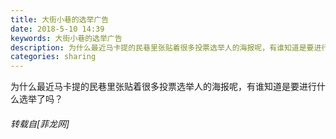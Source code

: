 ```yaml
---
title: 大街小巷的选举广告
date: 2018-5-10 14:39
keywords: 大街小巷的选举广告
description: 为什么最近马卡提的民巷里张贴着很多投票选举人的海报呢，有谁知道是要进行什么选举了吗？
categories: sharing
---
```

<td class="t_f" id="postmessage_1321503">

为什么最近马卡提的民巷里张贴着很多投票选举人的海报呢，有谁知道是要进行什么选举了吗？</td>
###### 转载自[菲龙网]